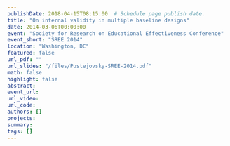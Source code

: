 ```yaml
---
publishDate: 2018-04-15T08:15:00  # Schedule page publish date.
title: "On internal validity in multiple baseline designs"
date: 2014-03-06T00:00:00
event: "Society for Research on Educational Effectiveness Conference"
event_short: "SREE 2014"
location: "Washington, DC"
featured: false
url_pdf: ""
url_slides: "/files/Pustejovsky-SREE-2014.pdf"
math: false
highlight: false
abstract: 
event_url: 
url_video: 
url_code: 
authors: []
projects: 
summary: 
tags: []
---
```

